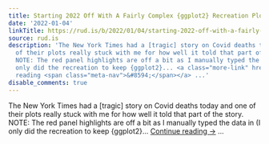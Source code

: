 ```yaml
---
title: Starting 2022 Off With A Fairly Complex {ggplot2} Recreation Plot
date: '2022-01-04'
linkTitle: https://rud.is/b/2022/01/04/starting-2022-off-with-a-fairly-complex-ggplot2-recreation-plot/
source: rud.is
description: 'The New York Times had a [tragic] story on Covid deaths today and one
  of their plots really stuck with me for how well it told that part of the story.
  NOTE: The red panel highlights are off a bit as I manually typed the data in (I
  only did the recreation to keep {ggplot2}... <a class="more-link" href="https://rud.is/b/2022/01/04/starting-2022-off-with-a-fairly-complex-ggplot2-recreation-plot/">Continue
  reading <span class="meta-nav">&#8594;</span></a> ...'
disable_comments: true
---
```

The New York Times had a [tragic] story on Covid deaths today and one of their plots really stuck with me for how well it told that part of the story. NOTE: The red panel highlights are off a bit as I manually typed the data in (I only did the recreation to keep {ggplot2}... <a class="more-link" href="https://rud.is/b/2022/01/04/starting-2022-off-with-a-fairly-complex-ggplot2-recreation-plot/">Continue reading <span class="meta-nav">&#8594;</span></a> ...